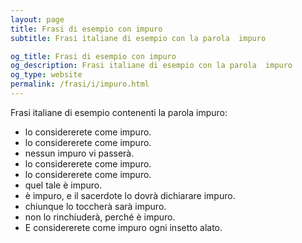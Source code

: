 ```yaml
---
layout: page
title: Frasi di esempio con impuro 
subtitle: Frasi italiane di esempio con la parola  impuro

og_title: Frasi di esempio con impuro 
og_description: Frasi italiane di esempio con la parola  impuro
og_type: website
permalink: /frasi/i/impuro.html
---
```


Frasi italiane di esempio contenenti la parola impuro:


- lo considererete come impuro.
- lo considererete come impuro.
- nessun impuro vi passerà.
- lo considererete come impuro.
- lo considererete come impuro.
- quel tale è impuro.
- è impuro, e il sacerdote lo dovrà dichiarare impuro.
- chiunque lo toccherà sarà impuro.
- non lo rinchiuderà, perché è impuro.
- E considererete come impuro ogni insetto alato.
